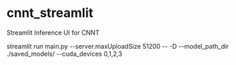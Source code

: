 # cnnt_streamlit
Streamlit Inference UI for CNNT

streamlit run main.py --server.maxUploadSize 51200 -- -D --model_path_dir ./saved_models/ --cuda_devices 0,1,2,3
